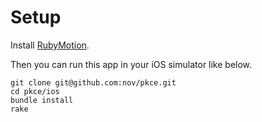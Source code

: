 # Setup

Install [RubyMotion](http://www.rubymotion.com).

Then you can run this app in your iOS simulator like below.

```
git clone git@github.com:nov/pkce.git
cd pkce/ios
bundle install
rake
```
